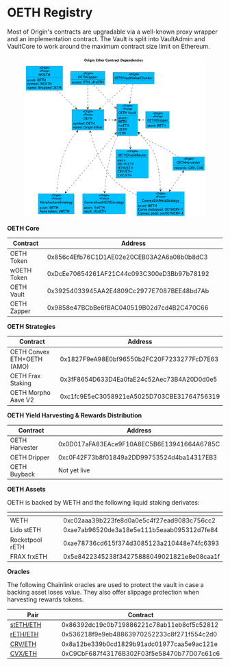 # OETH Registry

Most of Origin's contracts are upgradable via a well-known proxy wrapper and an implementation contract. The Vault is split into VaultAdmin and VaultCore to work around the maximum contract size limit on Ethereum.

<figure><img src="../../.gitbook/assets/oethContracts (1).png" alt=""><figcaption></figcaption></figure>

**OETH Core**

<table><thead><tr><th width="190">Contract</th><th width="633">Address</th></tr></thead><tbody><tr><td>OETH Token</td><td>0x856c4Efb76C1D1AE02e20CEB03A2A6a08b0b8dC3</td></tr><tr><td>wOETH Token</td><td>0xDcEe70654261AF21C44c093C300eD3Bb97b78192</td></tr><tr><td>OETH Vault</td><td> 0x39254033945AA2E4809Cc2977E7087BEE48bd7Ab</td></tr><tr><td>OETH Zapper</td><td>0x9858e47BCbBe6fBAC040519B02d7cd4B2C470C66</td></tr></tbody></table>

**OETH Strategies**

<table><thead><tr><th width="276">Contract</th><th>Address</th></tr></thead><tbody><tr><td>OETH Convex ETH+OETH (AMO)</td><td>0x1827F9eA98E0bf96550b2FC20F7233277FcD7E63</td></tr><tr><td>OETH Frax Staking</td><td>0x3fF8654D633D4Ea0faE24c52Aec73B4A20D0d0e5</td></tr><tr><td>OETH Morpho Aave V2</td><td>0xc1fc9E5eC3058921eA5025D703CBE31764756319</td></tr></tbody></table>

**OETH Yield Harvesting & Rewards Distribution**

<table><thead><tr><th width="194">Contract</th><th>Address</th></tr></thead><tbody><tr><td>OETH Harvester</td><td>0x0D017aFA83EAce9F10A8EC5B6E13941664A6785C</td></tr><tr><td>OETH Dripper</td><td>0xc0F42F73b8f01849a2DD99753524d4ba14317EB3</td></tr><tr><td>OETH Buyback</td><td>Not yet live</td></tr></tbody></table>

**OETH Assets**

OETH is backed by WETH and the following liquid staking derivates:

<table data-header-hidden><thead><tr><th width="183"></th><th></th></tr></thead><tbody><tr><td>WETH</td><td>0xc02aaa39b223fe8d0a0e5c4f27ead9083c756cc2</td></tr><tr><td>Lido stETH</td><td>0xae7ab96520de3a18e5e111b5eaab095312d7fe84</td></tr><tr><td>Rocketpool rETH</td><td>0xae78736cd615f374d3085123a210448e74fc6393</td></tr><tr><td>FRAX frxETH</td><td>0x5e8422345238f34275888049021821e8e08caa1f</td></tr></tbody></table>

**Oracles**

The following Chainlink oracles are used to protect the vault in case a backing asset loses value. They also offer slippage protection when harvesting rewards tokens.

<table><thead><tr><th width="181">Pair</th><th>Contract</th></tr></thead><tbody><tr><td><a href="https://data.chain.link/ethereum/mainnet/crypto-eth/steth-eth">stETH/ETH</a></td><td>0x86392dc19c0b719886221c78ab11eb8cf5c52812</td></tr><tr><td><a href="https://data.chain.link/ethereum/mainnet/crypto-eth/reth-eth">rETH/ETH</a></td><td>0x536218f9e9eb48863970252233c8f271f554c2d0</td></tr><tr><td><a href="https://data.chain.link/ethereum/mainnet/crypto-eth/crv-eth">CRV/ETH</a></td><td>0x8a12be339b0cd1829b91adc01977caa5e9ac121e</td></tr><tr><td><a href="https://data.chain.link/ethereum/mainnet/crypto-eth/cvx-eth">CVX/ETH</a></td><td>0xC9CbF687f43176B302F03f5e58470b77D07c61c6</td></tr></tbody></table>
